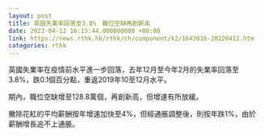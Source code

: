 ```yaml
---
layout: post
title: 英國失業率回落至3.8%　職位空缺再創新高
date: 2022-04-12 16:15:44.000000000 +08:00
link: https://news.rthk.hk/rthk/ch/component/k2/1643616-20220412.htm
categories: rthk
---
```


英國失業率在疫情前水平進一步回落，去年12月至今年2月的失業率回落至3.8%，跌0.1個百分點，重返2019年10至12月水平。

期內，職位空缺增至128.8萬個，再創新高，但增速有所放緩。

撇除花紅的平均薪酬按年增速加快至4%，但經通脹調整後，則按年跌1%，由於薪酬增長追不上通脹。
